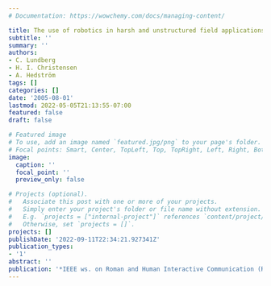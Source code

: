 ```yaml
---
# Documentation: https://wowchemy.com/docs/managing-content/

title: The use of robotics in harsh and unstructured field applications
subtitle: ''
summary: ''
authors:
- C. Lundberg
- H. I. Christensen
- A. Hedström
tags: []
categories: []
date: '2005-08-01'
lastmod: 2022-05-05T21:13:55-07:00
featured: false
draft: false

# Featured image
# To use, add an image named `featured.jpg/png` to your page's folder.
# Focal points: Smart, Center, TopLeft, Top, TopRight, Left, Right, BottomLeft, Bottom, BottomRight.
image:
  caption: ''
  focal_point: ''
  preview_only: false

# Projects (optional).
#   Associate this post with one or more of your projects.
#   Simply enter your project's folder or file name without extension.
#   E.g. `projects = ["internal-project"]` references `content/project/deep-learning/index.md`.
#   Otherwise, set `projects = []`.
projects: []
publishDate: '2022-09-11T22:34:21.927341Z'
publication_types:
- '1'
abstract: ''
publication: '*IEEE ws. on Roman and Human Interactive Communication (ROMAN)*'
---
```

